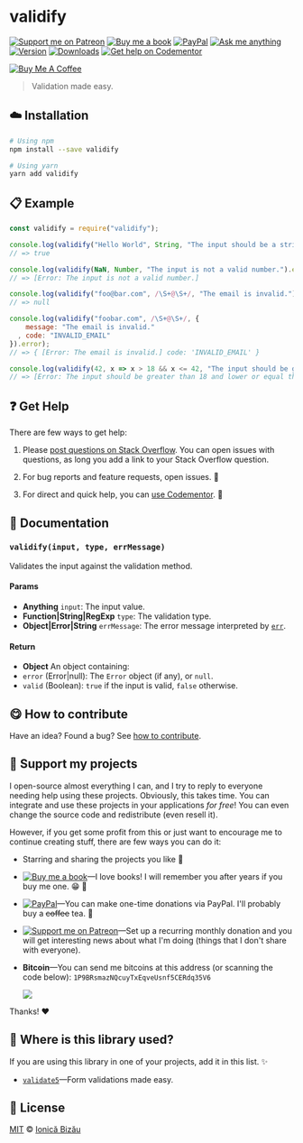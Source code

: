 <!-- Please do not edit this file. Edit the `blah` field in the `package.json` instead. If in doubt, open an issue. -->


# validify

 [![Support me on Patreon][badge_patreon]][patreon] [![Buy me a book][badge_amazon]][amazon] [![PayPal][badge_paypal_donate]][paypal-donations] [![Ask me anything](https://img.shields.io/badge/ask%20me-anything-1abc9c.svg)](https://github.com/IonicaBizau/ama) [![Version](https://img.shields.io/npm/v/validify.svg)](https://www.npmjs.com/package/validify) [![Downloads](https://img.shields.io/npm/dt/validify.svg)](https://www.npmjs.com/package/validify) [![Get help on Codementor](https://cdn.codementor.io/badges/get_help_github.svg)](https://www.codementor.io/johnnyb?utm_source=github&utm_medium=button&utm_term=johnnyb&utm_campaign=github)

<a href="https://www.buymeacoffee.com/H96WwChMy" target="_blank"><img src="https://www.buymeacoffee.com/assets/img/custom_images/yellow_img.png" alt="Buy Me A Coffee"></a>

> Validation made easy.

## :cloud: Installation

```sh
# Using npm
npm install --save validify

# Using yarn
yarn add validify
```


## :clipboard: Example



```js
const validify = require("validify");

console.log(validify("Hello World", String, "The input should be a string.").valid);
// => true

console.log(validify(NaN, Number, "The input is not a valid number.").error);
// => [Error: The input is not a valid number.]

console.log(validify("foo@bar.com", /\S+@\S+/, "The email is invalid.").error);
// => null

console.log(validify("foobar.com", /\S+@\S+/, {
    message: "The email is invalid."
  , code: "INVALID_EMAIL"
}).error);
// => { [Error: The email is invalid.] code: 'INVALID_EMAIL' }

console.log(validify(42, x => x > 18 && x <= 42, "The input should be greater than 18 and lower or equal than 42.").error);
// => [Error: The input should be greater than 18 and lower or equal than 42.]
```



## :question: Get Help

There are few ways to get help:

 1. Please [post questions on Stack Overflow](https://stackoverflow.com/questions/ask). You can open issues with questions, as long you add a link to your Stack Overflow question.
 2. For bug reports and feature requests, open issues. :bug:

 3. For direct and quick help, you can [use Codementor](https://www.codementor.io/johnnyb). :rocket:



## :memo: Documentation


### `validify(input, type, errMessage)`
Validates the input against the validation method.

#### Params

- **Anything** `input`: The input value.
- **Function|String|RegExp** `type`: The validation type.
- **Object|Error|String** `errMessage`: The error message interpreted by [`err`](http://github.com/IonicaBizau/err).

#### Return
- **Object** An object containing:
 - `error` (Error|null): The `Error` object (if any), or `null`.
 - `valid` (Boolean): `true` if the input is valid, `false` otherwise.



## :yum: How to contribute
Have an idea? Found a bug? See [how to contribute][contributing].


## :sparkling_heart: Support my projects

I open-source almost everything I can, and I try to reply to everyone needing help using these projects. Obviously,
this takes time. You can integrate and use these projects in your applications *for free*! You can even change the source code and redistribute (even resell it).

However, if you get some profit from this or just want to encourage me to continue creating stuff, there are few ways you can do it:


 - Starring and sharing the projects you like :rocket:
 - [![Buy me a book][badge_amazon]][amazon]—I love books! I will remember you after years if you buy me one. :grin: :book:
 - [![PayPal][badge_paypal]][paypal-donations]—You can make one-time donations via PayPal. I'll probably buy a ~~coffee~~ tea. :tea:
 - [![Support me on Patreon][badge_patreon]][patreon]—Set up a recurring monthly donation and you will get interesting news about what I'm doing (things that I don't share with everyone).
 - **Bitcoin**—You can send me bitcoins at this address (or scanning the code below): `1P9BRsmazNQcuyTxEqveUsnf5CERdq35V6`

    ![](https://i.imgur.com/z6OQI95.png)


Thanks! :heart:


## :dizzy: Where is this library used?
If you are using this library in one of your projects, add it in this list. :sparkles:


 - [`validate5`](https://github.com/IonicaBizau/validate5#readme)—Form validations made easy.

## :scroll: License

[MIT][license] © [Ionică Bizău][website]


[badge_patreon]: https://ionicabizau.github.io/badges/patreon.svg
[badge_amazon]: https://ionicabizau.github.io/badges/amazon.svg
[badge_paypal]: https://ionicabizau.github.io/badges/paypal.svg
[badge_paypal_donate]: https://ionicabizau.github.io/badges/paypal_donate.svg

[patreon]: https://www.patreon.com/ionicabizau
[amazon]: http://amzn.eu/hRo9sIZ
[paypal-donations]: https://www.paypal.com/cgi-bin/webscr?cmd=_s-xclick&hosted_button_id=RVXDDLKKLQRJW

[license]: http://showalicense.com/?fullname=Ionic%C4%83%20Biz%C4%83u%20%3Cbizauionica%40gmail.com%3E%20(https%3A%2F%2Fionicabizau.net)&year=2016#license-mit
[website]: https://ionicabizau.net
[contributing]: /CONTRIBUTING.md
[docs]: /DOCUMENTATION.md
